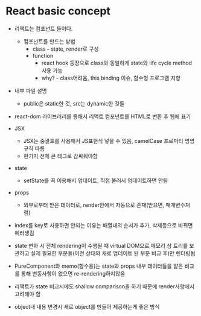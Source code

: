 # React basic concept

* 리액트는 컴포넌트 들이다.
  * 컴포넌트를 만드는 방법
    * class - state, render로 구성
    * function
      * react hook 등장으로 class와 동일하게 state와 life cycle method 사용 가능
      * why? - class어려움, this binding 이슈, 함수형 프로그램 지향

* 내부 파일 설명
  * public은 static한 것, src는 dynamic한 것들

* react-dom 라이브러리를 통해서 리액트 컴포넌트를 HTML로 변환 후  웹에 표기

* JSX
  * JSX는 중괄호를 사용해서 JS표현식 넣을 수 있음, camelCase 프로퍼티 명명규칙 따름
  * 한가지 전체 큰 태그로 감싸줘야함

* state
  * setState를 꼭 이용해서 업데이트, 직접 불러서 업데이트하면 안됨

* props 
  * 외부로부터 받은 데이터로, render안에서 자동으로 존재(받으면, 매개변수처럼)
  
* index를 key로 사용하면 안되는 이유는 배열내의 순서가 추가, 삭제등으로 바뀌면 에러생김

* state 변화 시 전체 rendering이 수행될 때 virtual DOM으로 메모리 상 트리를 보관하고 실제 필요한 부분들(이전 상태와 새로 업데이트 돤 부분 비교 후)만 렌더링됨

* PureComponent와 memo(함수용)는 state와 props 내부 데이터들을 얕은 비교를 통해 변동사항이 없으면 re-rendering하지않음

* 리액트가 state 비교시에도 shallow comparison을 하기 때문에 render사항에서 고려해야 함

* object내 내용 변경시 새로 object를 만들어 제공하는게 좋은 방식